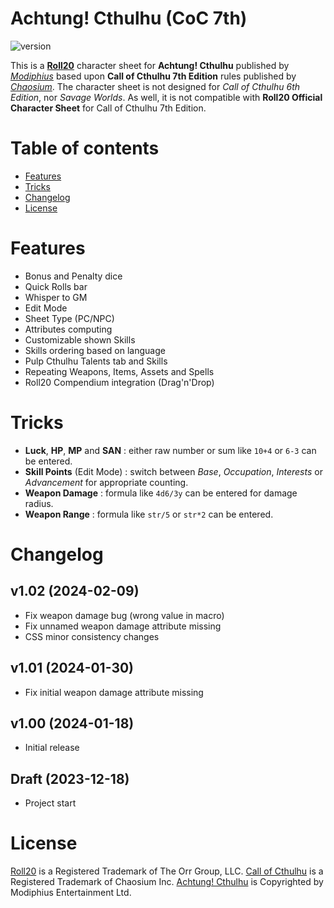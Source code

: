 # Achtung! Cthulhu (CoC 7th)
![version](https://img.shields.io/badge/version-1.0-green.svg)

This is a [**Roll20**](https://roll20.net/) character sheet for **Achtung! Cthulhu** published by [*Modiphius*](https://www.modiphius.net/) based upon **Call of Cthulhu 7th Edition** rules published by [*Chaosium*](https://www.chaosium.com/). The character sheet is not designed for *Call of Cthulhu 6th Edition*, nor *Savage Worlds*. As well, it is not compatible with **Roll20 Official Character Sheet** for Call of Cthulhu 7th Edition.

# Table of contents
* [Features](#features)
* [Tricks](#tricks)
* [Changelog](#changelog)
* [License](#license)

# Features
* Bonus and Penalty dice
* Quick Rolls bar
* Whisper to GM
* Edit Mode
* Sheet Type (PC/NPC)
* Attributes computing
* Customizable shown Skills
* Skills ordering based on language
* Pulp Cthulhu Talents tab and Skills
* Repeating Weapons, Items, Assets and Spells
* Roll20 Compendium integration (Drag'n'Drop)

# Tricks
* **Luck**, **HP**, **MP** and **SAN** : either raw number or sum like `10+4` or `6-3` can be entered.
* **Skill Points** (Edit Mode) : switch between *Base*, *Occupation*, *Interests* or *Advancement* for appropriate counting.
* **Weapon Damage** : formula like `4d6/3y` can be entered for damage radius.
* **Weapon Range** : formula like `str/5` or `str*2` can be entered.

# Changelog

## v1.02 (2024-02-09)
- Fix weapon damage bug (wrong value in macro)
- Fix unnamed weapon damage attribute missing
- CSS minor consistency changes

## v1.01 (2024-01-30)
- Fix initial weapon damage attribute missing

## v1.00 (2024-01-18)
- Initial release

## Draft (2023-12-18)
- Project start

# License
[Roll20](https://roll20.net/) is a Registered Trademark of The Orr Group, LLC.
[Call of Cthulhu](https://www.chaosium.com/call-of-cthulhu-rpg/) is a Registered Trademark of Chaosium Inc.
[Achtung! Cthulhu](https://www.modiphius.net/collections/achtung-cthulhu) is Copyrighted by Modiphius Entertainment Ltd.
